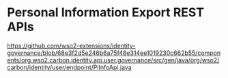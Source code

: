 # Personal Information Export REST APIs

https://github.com/wso2-extensions/identity-governance/blob/68e3f2d5e246b6a75f48e314ee1019230c662b55/components/org.wso2.carbon.identity.api.user.governance/src/gen/java/org/wso2/carbon/identity/user/endpoint/PiInfoApi.java




